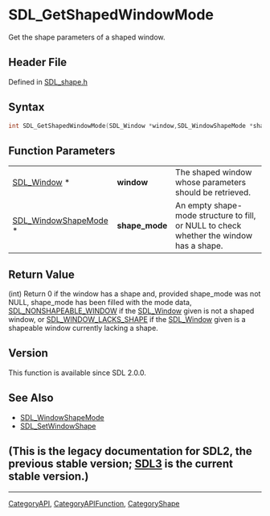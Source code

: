 # SDL_GetShapedWindowMode

Get the shape parameters of a shaped window.

## Header File

Defined in [SDL_shape.h](https://github.com/libsdl-org/SDL/blob/SDL2/include/SDL_shape.h)

## Syntax

```c
int SDL_GetShapedWindowMode(SDL_Window *window,SDL_WindowShapeMode *shape_mode);
```

## Function Parameters

|                                              |                |                                                                                         |
| -------------------------------------------- | -------------- | --------------------------------------------------------------------------------------- |
| [SDL_Window](SDL_Window) *                   | **window**     | The shaped window whose parameters should be retrieved.                                 |
| [SDL_WindowShapeMode](SDL_WindowShapeMode) * | **shape_mode** | An empty shape-mode structure to fill, or NULL to check whether the window has a shape. |

## Return Value

(int) Return 0 if the window has a shape and, provided shape_mode was not
NULL, shape_mode has been filled with the mode data,
[SDL_NONSHAPEABLE_WINDOW](SDL_NONSHAPEABLE_WINDOW) if the
[SDL_Window](SDL_Window) given is not a shaped window, or
[SDL_WINDOW_LACKS_SHAPE](SDL_WINDOW_LACKS_SHAPE) if the
[SDL_Window](SDL_Window) given is a shapeable window currently lacking a
shape.

## Version

This function is available since SDL 2.0.0.

## See Also

- [SDL_WindowShapeMode](SDL_WindowShapeMode)
- [SDL_SetWindowShape](SDL_SetWindowShape)


## (This is the legacy documentation for SDL2, the previous stable version; [SDL3](https://wiki.libsdl.org/SDL3/) is the current stable version.)



----
[CategoryAPI](CategoryAPI), [CategoryAPIFunction](CategoryAPIFunction), [CategoryShape](CategoryShape)


